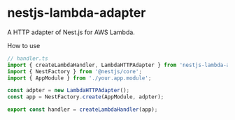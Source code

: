 # nestjs-lambda-adapter

A HTTP adapter of Nest.js for AWS Lambda. 

How to use
```typescript
// handler.ts
import { createLambdaHandler, LambdaHTTPAdapter } from 'nestjs-lambda-adapter';
import { NestFactory } from '@nestjs/core';
import { AppModule } from './your.app.module';

const adpter = new LambdaHTTPAdapter();
const app = NestFactory.create(AppModule, adpter);

export const handler = createLambdaHandler(app);
```
